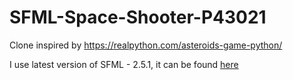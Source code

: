 # SFML-Space-Shooter-P43021

Clone inspired by https://realpython.com/asteroids-game-python/

I use latest version of SFML - 2.5.1, it can be found [here](https://www.sfml-dev.org/download.php)
